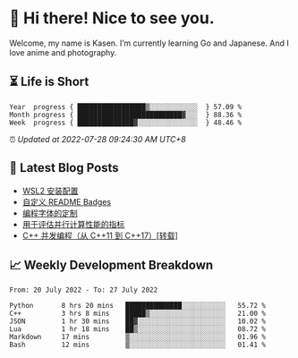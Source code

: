 <h1>👋 Hi there! Nice to see you.</h1>

Welcome, my name is Kasen. I’m currently learning Go and Japanese. And I love anime and photography.


## ⏳ Life is Short

<!-- Start of Time Progress Bar -->
``` text
Year  progress { █████████████████▒░░░░░░░░░░░░  } 57.09 %
Month progress { ██████████████████████████▓░░░  } 88.36 %
Week  progress { ██████████████▓░░░░░░░░░░░░░░░  } 48.46 %
```

⏰ *Updated at 2022-07-28 09:24:30 AM UTC+8*

<!-- End of Time Progress Bar -->

## 📝 Latest Blog Posts

<!-- BLOG-POST-LIST:START -->
- [WSL2 安装配置](https://blog.imkasen.com/wsl2-config.html)
- [自定义 README Badges](https://blog.imkasen.com/custom-readme-badges.html)
- [编程字体的定制](https://blog.imkasen.com/coding-fonts-configuration.html)
- [用于评估并行计算性能的指标](https://blog.imkasen.com/parallel-performance-metrics.html)
- [C++ 并发编程（从 C++11 到 C++17）[转载]](https://blog.imkasen.com/cpp-concurrency.html)
<!-- BLOG-POST-LIST:END -->

## 📈 Weekly Development Breakdown

<!--START_SECTION:waka-->

```text
From: 20 July 2022 - To: 27 July 2022

Python       8 hrs 20 mins   ██████████████░░░░░░░░░░░   55.72 %
C++          3 hrs 8 mins    █████▒░░░░░░░░░░░░░░░░░░░   21.00 %
JSON         1 hr 30 mins    ██▓░░░░░░░░░░░░░░░░░░░░░░   10.02 %
Lua          1 hr 18 mins    ██▒░░░░░░░░░░░░░░░░░░░░░░   08.72 %
Markdown     17 mins         ▒░░░░░░░░░░░░░░░░░░░░░░░░   01.96 %
Bash         12 mins         ▒░░░░░░░░░░░░░░░░░░░░░░░░   01.41 %
```

<!--END_SECTION:waka-->
